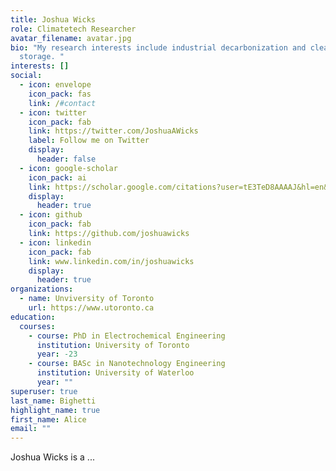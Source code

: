 ```yaml
---
title: Joshua Wicks
role: Climatetech Researcher
avatar_filename: avatar.jpg
bio: "My research interests include industrial decarbonization and clean energy
  storage. "
interests: []
social:
  - icon: envelope
    icon_pack: fas
    link: /#contact
  - icon: twitter
    icon_pack: fab
    link: https://twitter.com/JoshuaAWicks
    label: Follow me on Twitter
    display:
      header: false
  - icon: google-scholar
    icon_pack: ai
    link: https://scholar.google.com/citations?user=tE3TeD8AAAAJ&hl=en&oi=ao
    display:
      header: true
  - icon: github
    icon_pack: fab
    link: https://github.com/joshuawicks
  - icon: linkedin
    icon_pack: fab
    link: www.linkedin.com/in/joshuawicks
    display:
      header: true
organizations:
  - name: Unviversity of Toronto
    url: https://www.utoronto.ca
education:
  courses:
    - course: PhD in Electrochemical Engineering
      institution: University of Toronto
      year: -23
    - course: BASc in Nanotechnology Engineering
      institution: University of Waterloo
      year: ""
superuser: true
last_name: Bighetti
highlight_name: true
first_name: Alice
email: ""
---
```

Joshua Wicks is a ...
